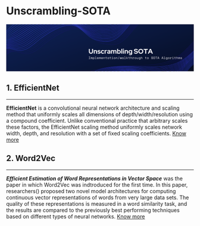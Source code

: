 # Unscrambling-SOTA
<img width="1188" alt="Unscrambling SOTA" src="./assets/banner.png">

## 1. EfficientNet
----
**EfficientNet** is a convolutional neural network architecture and scaling method that uniformly scales all dimensions of depth/width/resolution using a compound coefficient. Unlike conventional practice that arbitrary scales these factors, the EfficientNet scaling method uniformly scales network width, depth, and resolution with a set of fixed scaling coefficients. [Know more](./EfficientNet/)

## 2. Word2Vec
---
***Efficient Estimation of Word Representations in Vector Space*** was the paper in which Word2Vec was indtroduced for the first time. In this paper, researchers() proposed two novel model architectures for computing continuous vector representations of words from very large data sets. The quality of these representations is measured in a word similarity task, and the results are compared to the previously best performing techniques based on different types of neural networks. [Know more](./Word2Vec)